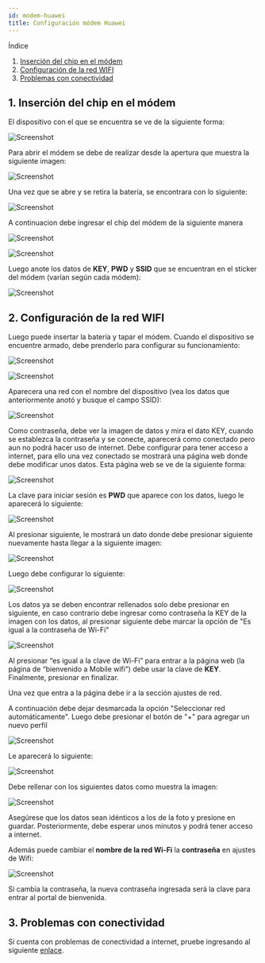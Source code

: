 ```yaml
---
id: modem-huawei
title: Configuración módem Huawei
---
```


Índice

1. [Inserción del chip en el módem](#1-inserción-del-chip-en-el-módem)
2. [Configuración de la red WIFI](#2-configuración-de-la-red-wifi)
3. [Problemas con conectividad](#3-problemas-con-conectividad)

## 1. Inserción del chip en el módem

El dispositivo con el que se encuentra se ve de la siguiente forma: 

<div style={{textAlign: 'center'}}>

![Screenshot](./img/modem-huawei/vistaModel.png 'Vista del módem')

</div>

Para abrir el módem se debe de realizar desde la apertura que muestra la siguiente imagen:

<div style={{textAlign: 'center'}}>

![Screenshot](./img/modem-huawei/abrirModem.jpeg 'Apertura del módem')

</div>

Una vez que se abre y se retira la batería, se encontrara con lo siguiente:

<div style={{textAlign: 'center'}}>

![Screenshot](./img/modem-huawei/destapado.jpeg 'Vista del módem destapado')

</div>

A continuacion debe ingresar el chip del módem de la siguiente manera

<div style={{textAlign: 'center'}}>

![Screenshot](./img/modem-huawei/posicionChip.jpeg 'Posición correta ingreso del chip')

![Screenshot](./img/modem-huawei/chip.jpeg 'Chip ingresado')

</div>

Luego anote los datos de **KEY**, **PWD** y **SSID** que se encuentran en el sticker del módem (varían según cada módem):

<div style={{textAlign: 'center'}}>

![Screenshot](./img/modem-huawei/datos.jpeg 'Datos')

</div>

## 2. Configuración de la red WIFI

Luego puede insertar la batería y tapar el módem. Cuando el dispositivo se encuentre armado, debe prenderlo para configurar su funcionamiento:

<div style={{textAlign: 'center'}}>

![Screenshot](./img/modem-huawei/botonWifi.jpeg 'Boton wifi')

![Screenshot](./img/modem-huawei/listadoWifi.jpeg 'Redes wifi')

</div>

Aparecera una red con el nombre del dispositivo (vea los datos que anteriormente anotó y busque el campo SSID):

<div style={{textAlign: 'center'}}>

![Screenshot](./img/modem-huawei/nombre-red.png 'Redes wifi')

</div>

Como contraseña, debe ver la imagen de datos y mira el dato KEY, cuando se establezca la contraseña y se conecte, aparecerá como conectado pero aun no podrá hacer uso de internet. Debe configurar para tener acceso a internet, para ello una vez conectado se mostrará una página web donde debe modificar unos datos. Esta página web se ve de la siguiente forma:

<div style={{textAlign: 'center'}}>

![Screenshot](./img/modem-huawei/portada.png 'Redes wifi')

</div>

La clave para iniciar sesión es **PWD** que aparece con los datos, luego le aparecerá lo siguiente:

<div style={{textAlign: 'center'}}>

![Screenshot](./img/modem-huawei/aviso-privacidad.png 'Aviso de privacidad')

</div>

Al presionar siguiente, le mostrará un dato donde debe presionar siguiente nuevamente hasta llegar a la siguiente imagen:

<div style={{textAlign: 'center'}}>

![Screenshot](./img/modem-huawei/habilitar.png 'Habilitar')

</div>

Luego debe configurar lo siguiente:

<div style={{textAlign: 'center'}}>

![Screenshot](./img/modem-huawei/iniciar-con-datos-establecidos.png 'Iniciar con los datos establecidos')

</div>

Los datos ya se deben encontrar rellenados solo debe presionar en siguiente, en caso contrario debe ingresar como contraseña la KEY de la imagen con los datos, al presionar siguiente debe marcar la opción de "Es igual a la contraseña de Wi-Fi"

<div style={{textAlign: 'center'}}>

![Screenshot](./img/modem-huawei/configuracion-contraseña.png 'Configuración de contraseña')

</div>

Al presionar “es igual a la clave de Wi-Fi” para entrar a la página web (la página de “bienvenido a Mobile wifi”) debe usar la clave de **KEY**. Finalmente, presionar en finalizar. 

Una vez que entra a la página debe ir a la sección ajustes de red.

A continuación debe dejar desmarcada la opción "Seleccionar red automáticamente".
Luego debe presionar el botón de "+" para agregar un nuevo perfil

<div style={{textAlign: 'center'}}>

![Screenshot](./img/modem-huawei/ajustesRed.png 'Configuración del perfil')

</div>

Le aparecerá lo siguiente:

<div style={{textAlign: 'center'}}>

![Screenshot](./img/modem-huawei/configPerfil.png 'Configuración del perfil')

</div>

Debe rellenar con los siguientes datos como muestra la imagen: 

<div style={{textAlign: 'center'}}>

![Screenshot](./img/modem-huawei/datosPerfil.png 'Datos del perfil')

</div>

Asegúrese que los datos sean idénticos a los de la foto y presione en guardar. Posteriormente, debe esperar unos minutos y podrá tener acceso a internet.

Además puede cambiar el **nombre de la red Wi-Fi** la **contraseña** en ajustes de Wifi:

<div style={{textAlign: 'center'}}>

![Screenshot](./img/modem-huawei/cambioclave-contraseña.png 'Cambio contraseña')

</div>

Si cambia la contraseña, la nueva contraseña ingresada será la clave para entrar al portal de bienvenida.

## 3. Problemas con conectividad

Si cuenta con problemas de conectividad a internet, pruebe ingresando al siguiente [enlace].

[enlace]: ./problemas-huawei.md